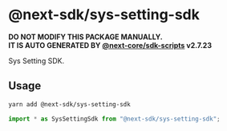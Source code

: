 # @next-sdk/sys-setting-sdk

**DO NOT MODIFY THIS PACKAGE MANUALLY.**  
**IT IS AUTO GENERATED BY [@next-core/sdk-scripts] v2.7.23**

Sys Setting SDK.

## Usage

```bash
yarn add @next-sdk/sys-setting-sdk
```

```ts
import * as SysSettingSdk from "@next-sdk/sys-setting-sdk";
```

[@next-core/sdk-scripts]: https://github.com/easyops-cn/next-core/tree/master/packages/sdk-scripts
